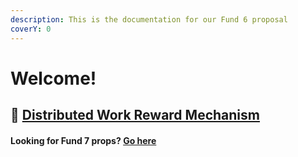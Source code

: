 ```yaml
---
description: This is the documentation for our Fund 6 proposal
coverY: 0
---
```


# Welcome!

## :link: [Distributed Work Reward Mechanism](https://cardano.ideascale.com/a/dtd/Distributed-Work-Reward-Mechanism/368091-48088)

#### Looking for Fund 7 props? [Go here](https://app.gitbook.com/o/-MfDTnOgoM06oJZx1HD0/s/6C0gfT2PJ53g1vUj7L3Z/)
